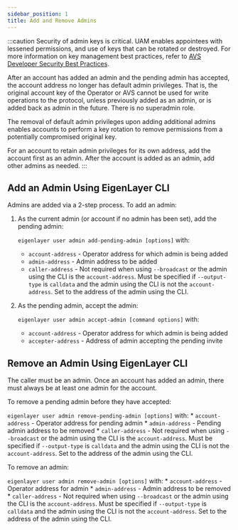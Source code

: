 ```yaml
---
sidebar_position: 1
title: Add and Remove Admins
---
```


:::caution
Security of admin keys is critical. UAM enables appointees with lessened permissions, and use of keys that can be rotated or
destroyed. For more information on key management best practices, refer to [AVS Developer Security Best Practices](../../../developers/reference/avs-developer-best-practices.md).

After an account has added an admin and the pending admin has accepted, the account address no
longer has default admin privileges. That is, the original account key of the Operator or AVS cannot be
used for write operations to the protocol, unless previously added as an admin, or is added back as admin in the future.
There is no superadmin role.

The removal of default admin privileges upon adding additional admins enables accounts
to perform a key rotation to remove permissions from a potentially compromised original key.

For an account to retain admin
privileges for its own address, add the account first as an admin. After the account is added as an admin, add other admins as needed.
:::

## Add an Admin Using EigenLayer CLI 

Admins are added via a 2-step process. To add an admin:
1. As the current admin (or account if no admin has been set), add the pending admin:

    `eigenlayer user admin add-pending-admin [options]` with:
    * `account-address` - Operator address for which admin is being added
    * `admin-address` - Admin address to be added
    * `caller-address` - Not required when using `--broadcast` or the admin using the CLI is the `account-address`.
      Must be specified if `--output-type` is `calldata` and the admin using the CLI is not the `account-address`.
      Set to the address of the admin using the CLI.

2. As the pending admin, accept the admin:

    `eigenlayer user admin accept-admin [command options]` with: 
    * `account-address` - Operator address for which admin is being added
    * `accepter-address` - Address of admin accepting the pending invite 

## Remove an Admin Using EigenLayer CLI

The caller must be an admin. Once an account has added an admin, there must always be at least one admin for the account. 

To remove a pending admin before they have accepted:
 
`eigenlayer user admin remove-pending-admin [options]` with:
    * `account-address` - Operator address for pending admin
    * `admin-address` - Pending admin address to be removed
    * `caller-address` - Not required when using `--broadcast` or the admin using the CLI is the `account-address`.
      Must be specified if `--output-type` is `calldata` and the admin using the CLI is not the `account-address`.
      Set to the address of the admin using the CLI.

To remove an admin:

`eigenlayer user admin remove-admin [options]` with:
    * `account-address` - Operator address for admin
    * `admin-address` - Admin address to be removed  
    * `caller-address` - Not required when using `--broadcast` or the admin using the CLI is the `account-address`.
       Must be specified if `--output-type` is `calldata` and the admin using the CLI is not the `account-address`.
       Set to the address of the admin using the CLI.


